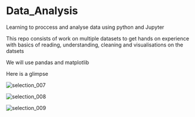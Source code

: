 # Data_Analysis
Learning to proccess and analyse data using python and Jupyter

This repo consists of work on multiple datasets to get hands on experience with basics of reading, understanding, cleaning and visualisations on the datsets

We will use pandas and matplotlib

Here is a glimpse

![selection_007](https://user-images.githubusercontent.com/42818784/46555332-931af300-c900-11e8-8432-49061deeab05.png)

![selection_008](https://user-images.githubusercontent.com/42818784/46555334-931af300-c900-11e8-93e0-f668dc4a8d3a.png)

![selection_009](https://user-images.githubusercontent.com/42818784/46555335-931af300-c900-11e8-9f8d-7031db5cd076.png)

